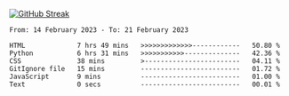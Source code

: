 [![GitHub Streak](https://streak-stats.demolab.com?user=renren-017&theme=sea&hide_border=true&background=DD272700)](https://git.io/streak-stats)

<!--START_SECTION:waka-->

```text
From: 14 February 2023 - To: 21 February 2023

HTML             7 hrs 49 mins   >>>>>>>>>>>>>------------   50.80 %
Python           6 hrs 31 mins   >>>>>>>>>>>--------------   42.36 %
CSS              38 mins         >------------------------   04.11 %
GitIgnore file   15 mins         -------------------------   01.72 %
JavaScript       9 mins          -------------------------   01.00 %
Text             0 secs          -------------------------   00.01 %
```

<!--END_SECTION:waka-->
